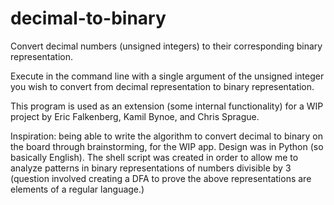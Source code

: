 decimal-to-binary
=================

Convert decimal numbers (unsigned integers) to their corresponding binary representation.

Execute in the command line with a single argument of the unsigned integer you wish
to convert from decimal representation to binary representation.

This program is used as an extension (some internal functionality) for a WIP project by 
Eric Falkenberg, Kamil Bynoe, and Chris Sprague.

Inspiration: being able to write the algorithm to convert decimal to binary on the board 
through brainstorming, for the WIP app. Design was in Python (so basically English).
The shell script was created in order to allow me to analyze patterns in binary
representations of numbers divisible by 3 (question involved creating a DFA to prove
the above representations are elements of a regular language.)
